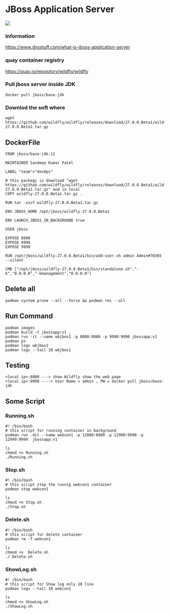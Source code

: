 # JBoss Application Server
![](https://www.endpointdev.com/blog/2017/07/jboss-456-to-wildfly-migration-tips/image-0.jpeg)
### Information
https://www.dnsstuff.com/what-is-jboss-application-server
### quay container registry
https://quay.io/repository/wildfly/wildfly
### Pull jboss server inside JDK  
```
docker pull jboss/base-jdk
```
### Downlod the soft where 
```
wget https://github.com/wildfly/wildfly/releases/download/27.0.0.Beta1/wildfly-27.0.0.Beta1.tar.gz
```

## DockerFile
```
FROM jboss/base-jdk:11

MAINTAINER Sandeep Kumar Patel

LABEL "team"="devOps"

# this packegs is download "wget https://github.com/wildfly/wildfly/releases/download/27.0.0.Beta1/wildfly-27.0.0.Beta1.tar.gz" and in local 
COPY wildfly-27.0.0.Beta1.tar.gz .

RUN tar -xzvf wildfly-27.0.0.Beta1.tar.gz

ENV JBOSS_HOME /opt/jboss/wildfly-27.0.0.Beta1

ENV LAUNCH_JBOSS_IN_BACKGROUND true

USER jboss

EXPOSE 8080
EXPOSE 9990
EXPOSE 9999

RUN /opt/jboss/wildfly-27.0.0.Beta1/bin/add-user.sh admin Admin#70365 --silent

CMD ["/opt/jboss/wildfly-27.0.0.Beta1/bin/standalone.sh","-b","0.0.0.0","-bmanagement","0.0.0.0"]
```
## Delete all
```
podman system prune --all --force && podman rmi --all
```
## Run Command
```
podman images
podman build -t jbossapp:v1 .
podman run -it --name wbjbos1 -p 8080:8080 -p 9990:9990 jbossapp:v1
podman ps
podman logs wbjbos1
podman logs --tail 10 wbjbos1
```
## Testing 
```
<local ip>:8080 ---> show Wildfly show the web page
<local ip>:9990 ----> User Name = admin , PW = docker pull jboss/base-jdk
```
## Some Script 
### Running.sh
```
#! /bin/bash
# this script for running container in background
podman run -dit --name webcon1 -p 12080:8080 -p 12990:9990 -p 12999:9999  jbossapp:v1
```
```
ls
chmod +x Running.sh
./Running.sh
``` 
### Stop.sh
```
#! /bin/bash
# this script stop the runnig webcon1 container
podman stop webcon1 
```
```
ls
chmod +x Stop.sh
./Stop.sh
```
### Delete.sh
```
#! /bin/bash
# this script for delete container 
podman rm -f webcon1 
```
```
ls
chmod +x  Delete.sh
./ Delete.sh
```
### ShowLog.sh
```
#! /bin/bash
# this script for Show log only 10 line  
podman logs --tail 10 webcon1 
```
```
ls
chmod +x ShowLog.sh
./ShowLog.sh
```
